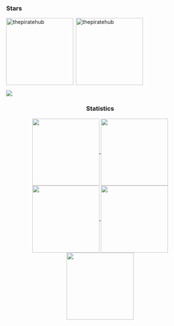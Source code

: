 <h3 align="left">Stars</h3>
<img align="left" height="180em" src="https://github-readme-stats.vercel.app/api/top-langs/?username=thepiratehub&layout=compact&theme=material-palenight" alt=thepiratehub />

<p>&nbsp;<img align="center" height="180em" src="https://github-readme-stats.vercel.app/api?username=thepiratehub&show_icons=true&locale=en&theme=nightowl" alt="thepiratehub" /></p>
<img src="https://user-images.githubusercontent.com/73097560/115834477-dbab4500-a447-11eb-908a-139a6edaec5c.gif"><h3 align="center">Statistics</h3>
<div align="center">
<a href="https://github.com/thepiratehub">
<img align="center" src="http://github-profile-summary-cards.vercel.app/api/cards/stats?username=thepiratehub&theme=2077" height="180em" />
<img align="center" src="http://github-profile-summary-cards.vercel.app/api/cards/most-commit-language?username=thepiratehub&theme=2077" height="180em" />
<img align="center" src="http://github-profile-summary-cards.vercel.app/api/cards/repos-per-language?username=thepiratehub&theme=2077" height="180em" />
<img align="center" src="http://github-profile-summary-cards.vercel.app/api/cards/productive-time?username=thepiratehub&theme=2077" height="180em" />
<img align="center" src="http://github-profile-summary-cards.vercel.app/api/cards/profile-details?username=thepiratehub&theme=2077" height="180em" />
</div>
